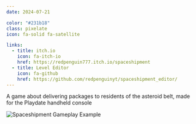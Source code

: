 ```yaml
---
date: 2024-07-21

color: "#231b18"
class: pixelate
icon: fa-solid fa-satellite

links:
  - title: itch.io
    icon: fa-itch-io
    href: https://redpenguin777.itch.io/spaceshipment
  - title: Level Editor
    icon: fa-github
    href: https://github.com/redpenguinyt/spaceshipment_editor/
---
```


A game about delivering packages to residents of the asteroid belt, made for the Playdate handheld console

![Spaceshipment Gameplay Example](https://img.itch.zone/aW1hZ2UvMjU2NTIyNS8xNjM3MTI3Mi5naWY=/original/PIS466.gif)
